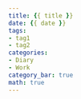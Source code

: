 ```yaml
---
title: {{ title }}
date: {{ date }}
tags:
- tag1
- tag2
categories:
- Diary
- Work
category_bar: true
math: true
---
```

